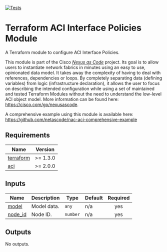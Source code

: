 <!-- BEGIN_TF_DOCS -->
[![Tests](https://github.com/netascode/terraform-aci-nac-interface-policies/actions/workflows/test.yml/badge.svg)](https://github.com/netascode/terraform-aci-nac-interface-policies/actions/workflows/test.yml)

# Terraform ACI Interface Policies Module

A Terraform module to configure ACI Interface Policies.

This module is part of the Cisco [*Nexus as Code*](https://cisco.com/go/nexusascode) project. Its goal is to allow users to instantiate network fabrics in minutes using an easy to use, opinionated data model. It takes away the complexity of having to deal with references, dependencies or loops. By completely separating data (defining variables) from logic (infrastructure declaration), it allows the user to focus on describing the intended configuration while using a set of maintained and tested Terraform Modules without the need to understand the low-level ACI object model. More information can be found here: https://cisco.com/go/nexusascode.

A comprehensive example using this module is available here: https://github.com/netascode/nac-aci-comprehensive-example

## Requirements

| Name | Version |
|------|---------|
| <a name="requirement_terraform"></a> [terraform](#requirement\_terraform) | >= 1.3.0 |
| <a name="requirement_aci"></a> [aci](#requirement\_aci) | >= 2.0.0 |

## Inputs

| Name | Description | Type | Default | Required |
|------|-------------|------|---------|:--------:|
| <a name="input_model"></a> [model](#input\_model) | Model data. | `any` | n/a | yes |
| <a name="input_node_id"></a> [node\_id](#input\_node\_id) | Node ID. | `number` | n/a | yes |

## Outputs

No outputs.
<!-- END_TF_DOCS -->